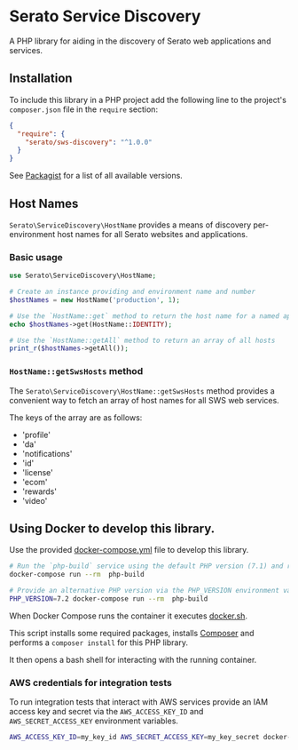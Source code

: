 # Serato Service Discovery

A PHP library for aiding in the discovery of Serato web applications and services.

## Installation

To include this library in a PHP project add the following line to the project's `composer.json` file
in the `require` section:

```json
{
  "require": {
    "serato/sws-discovery": "^1.0.0"
  }
}
```
See [Packagist](https://packagist.org/packages/serato/sws-discovery) for a list of all available versions.

## Host Names

`Serato\ServiceDiscovery\HostName` provides a means of discovery per-environment host names for all Serato websites and applications.

### Basic usage

```php
use Serato\ServiceDiscovery\HostName;

# Create an instance providing and environment name and number
$hostNames = new HostName('production', 1);

# Use the `HostName::get` method to return the host name for a named application
echo $hostNames->get(HostName::IDENTITY);

# Use the `HostName::getAll` method to return an array of all hosts
print_r($hostNames->getAll());
```

### `HostName::getSwsHosts` method

The `Serato\ServiceDiscovery\HostName::getSwsHosts` method provides a convenient way to fetch an array of host names for all
SWS web services.

The keys of the array are as follows:

- 'profile'
- 'da'
- 'notifications'
- 'id'
- 'license'
- 'ecom'
- 'rewards'
- 'video'

## Using Docker to develop this library.

Use the provided [docker-compose.yml](./docker-compose.yml) file to develop this library.

```bash
# Run the `php-build` service using the default PHP version (7.1) and remove the container after use.
docker-compose run --rm  php-build

# Provide an alternative PHP version via the PHP_VERSION environment variable.
PHP_VERSION=7.2 docker-compose run --rm  php-build
```

When Docker Compose runs the container it executes [docker.sh](./docker.sh).

This script installs some required packages, installs [Composer](https://getcomposer.org/) and performs a `composer install` for this PHP library.

It then opens a bash shell for interacting with the running container.

### AWS credentials for integration tests

To run integration tests that interact with AWS services provide an IAM access key and secret via the `AWS_ACCESS_KEY_ID` and `AWS_SECRET_ACCESS_KEY` environment variables.

```bash
AWS_ACCESS_KEY_ID=my_key_id AWS_SECRET_ACCESS_KEY=my_key_secret docker-compose run --rm  php-build
```